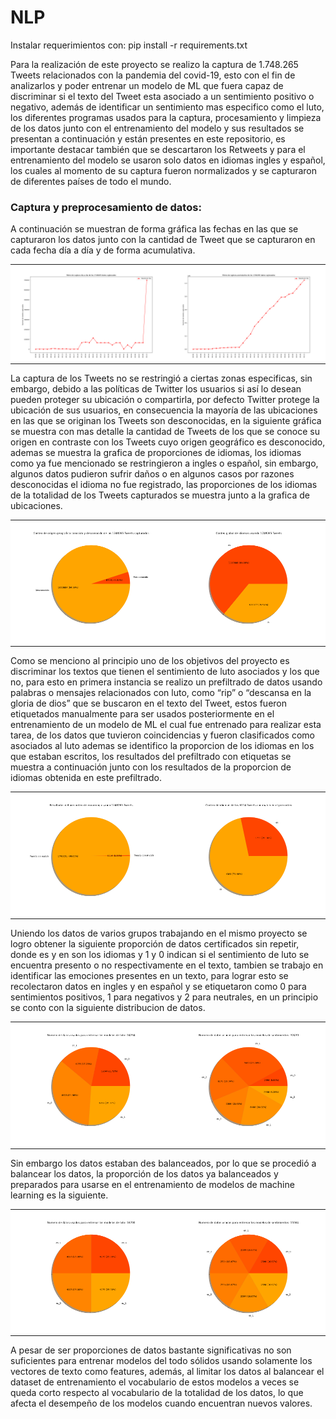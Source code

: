 # NLP

Instalar requerimientos con: pip install -r requirements.txt

Para la realización de este proyecto se realizo la captura de 1.748.265 Tweets relacionados con la pandemia del covid-19, esto con el fin de analizarlos y poder entrenar un modelo de ML que fuera capaz de discriminar si el texto del Tweet esta asociado a un sentimiento positivo o negativo, además de identificar un sentimiento mas especifico como el luto, los diferentes programas usados para la captura, procesamiento y limpieza de los datos junto con el entrenamiento del modelo y sus resultados se presentan a continuación y están presentes en este repositorio, es importante destacar también que se descartaron los Retweets y para el entrenamiento del modelo se usaron solo datos en idiomas ingles y español, los cuales al momento de su captura fueron normalizados y se capturaron de diferentes países de todo el mundo.

### Captura y preprocesamiento de datos:

A continuación se muestran de forma gráfica las fechas en las que se capturaron los datos junto con la cantidad de Tweet que se capturaron en cada fecha día a día y de forma acumulativa.

<table width="100%" style="border-collapse: collapse; border: none;" cellspacing="0" cellpadding="0">
<tr style="padding: 0px; margin: 0px; border: none;">
<td style="padding: 0px; margin: 0px; border: none; line-height:0;">
<img src="captura de datos/graficas datos/0_analisis_fechas_dia_a_dia.png" width="100%" height="auto" style="padding: 0px; margin: 0px; border: none; line-height:0;"/>
</td>
<td style="padding: 0px; margin: 0px; border: none; line-height:0;">
<img src="captura de datos/graficas datos/0_analisis_fechas_acomulativo.png" width="100%" height="auto" style="padding: 0px; margin: 0px; border: none; line-height:0;"/>
</td>
</tr>
</table>

La captura de los Tweets no se restringió a ciertas zonas especificas, sin embargo, debido a las políticas de Twitter los usuarios si así lo desean pueden proteger su ubicación o compartirla, por defecto Twitter protege la ubicación de sus usuarios, en consecuencia la mayoría de las ubicaciones en las que se originan los Tweets son desconocidas, en la siguiente gráfica se muestra con mas detalle la cantidad de Tweets de los que se conoce su origen en contraste con los Tweets cuyo origen geográfico es desconocido, ademas se muestra la grafica de proporciones de idiomas, los idiomas como ya fue mencionado se restringieron a ingles o español, sin embargo, algunos datos pudieron sufrir daños o en algunos casos por razones desconocidas el idioma no fue registrado, las proporciones de los idiomas de la totalidad de los Tweets capturados se muestra junto a la grafica de ubicaciones.

<table width="100%" style="border-collapse: collapse; border: none;" cellspacing="0" cellpadding="0">
<tr style="padding: 0px; margin: 0px; border: none;">
<td style="padding: 0px; margin: 0px; border: none; line-height:0;">
<img src="captura de datos/graficas datos/0_analisis_paises.png" width="100%" height="auto" style="padding: 0px; margin: 0px; border: none; line-height:0;"/>
</td>
<td style="padding: 0px; margin: 0px; border: none; line-height:0;">
<img src="captura de datos/graficas datos/0_analisis_idiomas.png" width="100%" height="auto" style="padding: 0px; margin: 0px; border: none; line-height:0;"/>
</td>
</tr>
</table>

Como se menciono al principio uno de los objetivos del proyecto es discriminar los textos que tienen el sentimiento de luto asociados y los que no, para esto en primera instancia se realizo un prefiltrado de datos usando palabras o mensajes relacionados con luto, como “rip” o “descansa en la gloria de dios” que se buscaron en el texto del Tweet, estos fueron etiquetados manualmente para ser usados posteriormente en el entrenamiento de un modelo de ML el cual fue entrenado para realizar esta tarea, de los datos que tuvieron coincidencias y fueron clasificados como asociados al luto ademas se identifico la proporcion de los idiomas en los que estaban escritos, los resultados del prefiltrado con etiquetas se muestra a continuación junto con los resultados de la proporcion de idiomas obtenida en este prefiltrado.

<table width="100%" style="border-collapse: collapse; border: none;" cellspacing="0" cellpadding="0">
<tr style="padding: 0px; margin: 0px; border: none;">
<td style="padding: 0px; margin: 0px; border: none; line-height:0;">
<img src="captura de datos/graficas datos/0_analisis_preconteo_mourning.png" width="100%" height="auto" style="padding: 0px; margin: 0px; border: none; line-height:0;"/>
</td>
<td style="padding: 0px; margin: 0px; border: none; line-height:0;">
<img src="captura de datos/graficas datos/0_analisis_idiomas_preconteo_mourning.png" width="100%" height="auto" style="padding: 0px; margin: 0px; border: none; line-height:0;"/>
</td>
</tr>
</table>

Uniendo los datos de varios grupos trabajando en el mismo proyecto se logro obtener la siguiente proporción de datos certificados sin repetir, donde es y en son los idiomas y 1 y 0 indican si el sentimiento de luto se encuentra presento o no respectivamente en el texto, tambien se trabajo en identificar las emociones presentes en un texto, para lograr esto se recolectaron datos en ingles y en español y se etiquetaron como 0 para sentimientos positivos, 1 para negativos y 2 para neutrales, en un principio se conto con la siguiente distribucion de datos.

<table width="100%" style="border-collapse: collapse; border: none;" cellspacing="0" cellpadding="0">
<tr style="padding: 0px; margin: 0px; border: none;">
<td style="padding: 0px; margin: 0px; border: none; line-height:0;">
<img src="entrenamiento de modelos/graficas datos/distribucion_datos_mourning_c0.png" width="100%" height="auto" style="padding: 0px; margin: 0px; border: none; line-height:0;"/>
</td>
<td style="padding: 0px; margin: 0px; border: none; line-height:0;">
<img src="entrenamiento de modelos/graficas datos/distribucion_datos_sentiments_c0.png" width="100%" height="auto" style="padding: 0px; margin: 0px; border: none; line-height:0;"/>
</td>
</tr>
</table>

Sin embargo los datos estaban des balanceados, por lo que se procedió a balancear los datos, la proporción de los datos ya balanceados y preparados para usarse en el entrenamiento de modelos de machine learning es la siguiente.

<table width="100%" style="border-collapse: collapse; border: none;" cellspacing="0" cellpadding="0">
<tr style="padding: 0px; margin: 0px; border: none;">
<td style="padding: 0px; margin: 0px; border: none; line-height:0;">
<img src="entrenamiento de modelos/graficas datos/distribucion_datos_mourning_c1.png" width="100%" height="auto" style="padding: 0px; margin: 0px; border: none; line-height:0;"/>
</td>
<td style="padding: 0px; margin: 0px; border: none; line-height:0;">
<img src="entrenamiento de modelos/graficas datos/distribucion_datos_sentiments_c1.png" width="100%" height="auto" style="padding: 0px; margin: 0px; border: none; line-height:0;"/>
</td>
</tr>
</table>

A pesar de ser proporciones de datos bastante significativas no son suficientes para entrenar modelos del todo sólidos usando solamente los vectores de texto como features, además, al limitar los datos al balancear el dataset de entrenamiento el vocabulario de estos modelos a veces se queda corto respecto al vocabulario de la totalidad de los datos, lo que afecta el desempeño de los modelos cuando encuentran nuevos valores.
